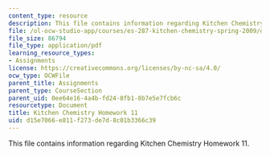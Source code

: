 ```yaml
---
content_type: resource
description: This file contains information regarding Kitchen Chemistry Homework 11.
file: /ol-ocw-studio-app/courses/es-287-kitchen-chemistry-spring-2009/d15e7066e811f273de7d8c01b3366c39_MITES_287S09_assn11_Week11.pdf
file_size: 86794
file_type: application/pdf
learning_resource_types:
- Assignments
license: https://creativecommons.org/licenses/by-nc-sa/4.0/
ocw_type: OCWFile
parent_title: Assignments
parent_type: CourseSection
parent_uid: 0ee64e16-4a4b-fd24-8fb1-8b7e5e7fcb6c
resourcetype: Document
title: Kitchen Chemistry Homework 11
uid: d15e7066-e811-f273-de7d-8c01b3366c39
---
```

This file contains information regarding Kitchen Chemistry Homework 11.